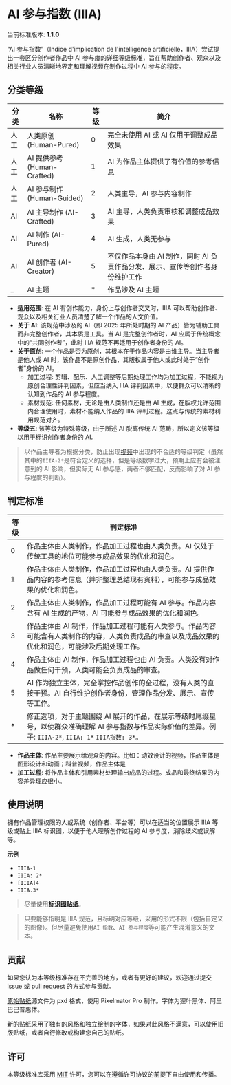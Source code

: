 # AI 参与指数 (IIIA)

当前标准版本: **1.1.0**

“AI 参与指数”（Indice d'implication de l'intelligence artificielle，IIIA）尝试提出一套区分创作者作品中 AI 参与度的详细等级标准，旨在帮助创作者、观众以及相关行业人员清晰地界定和理解视频在制作过程中 AI 参与的程度。

## 分类等级

| 分类 | 名称                        | **等级** | 简介                                                                         |
| ---- | --------------------------- | -------- | ---------------------------------------------------------------------------- |
| 人工 | 人类原创 (Human-Pured)      | 0        | 完全未使用 AI 或 AI 仅用于调整成品效果                                       |
| 人工 | AI 提供参考 (Human-Crafted) | 1        | AI 为作品主体提供了有价值的参考信息                                          |
| 人工 | AI 参与制作 (Human-Guided)  | 2        | 人类主导，AI 参与内容制作                                                    |
| AI   | AI 主导制作 (AI-Crafted)    | 3        | AI 主导，人类负责审核和调整成品效果                                          |
| AI   | AI 制作 (AI-Pured)          | 4        | AI 生成，人类无参与                                                          |
| AI   | AI 创作者 (AI-Creator)      | 5        | 不仅作品本身由 AI 制作，同时 AI 负责作品分发、展示、宣传等创作者身份维护工作 |
| \_   | AI 主题                     | \*       | 作品涉及 AI 主题                                                             |

- **适用范围**: 在 AI 有创作能力，身份上与创作者交叉时，IIIA 可以帮助创作者、观众以及相关行业人员清楚了解一个作品的人文价值。
- **关于 AI**: 该规范中涉及的 AI（即 2025 年所处时期的 AI 产品）皆为辅助工具而非完整创作者，其本质是工具。当 AI 是完整创作者时，AI 应属于传统概念中的“共同创作者”，此时 IIIA 规范不再适用于创作者身份的 AI。
- **关于原创**: 一个作品是否为原创，其根本在于作品内容是由谁主导。当主导者是他人或 AI 时，该作品不是原创作品，其版权属于他人或此时处于“创作者”身份的 AI。
  - 加工过程: 剪辑、配乐、人工调整等后期处理工作均为加工过程，不能视为原创合理性评判因素，但应当纳入 IIIA 评判因素中，以便群众可以清晰的认知到作品的 AI 参与程度。
  - 素材规范: 任何素材，无论是由人类制作还是由 AI 生成，在版权允许范围内合理使用时，素材不能纳入作品的 IIIA 评判过程。这点与传统的素材利用规范对齐。
- **等级五**: 该等级为特殊等级，由于所述 AI 脱离传统 AI 范畴，所以定义该等级以用于标识创作者身份的 AI。

> 以作品主导者为根据分类，防止出现[视频](https://www.bilibili.com/video/BV1xmTQzoEFP)中出现的不合适的等级判定（虽然其中的`IIIA-2*`是符合定义的选择，但是等级数字过大，预期上应有会被注意到的 AI 影响，但实际无 AI 参与感，两者不够匹配，反而影响了对 AI 参与程度的判断）。

## 判定标准

| **等级** | 判定标准                                                                                                                                                   |
| -------- | ---------------------------------------------------------------------------------------------------------------------------------------------------------- |
| 0        | 作品主体由人类制作，作品加工过程也由人类负责。AI 仅处于传统工具的地位可能参与成品效果的优化和润色。                                                        |
| 1        | 作品主体由人类制作，作品加工过程也由人类负责。AI 提供作品内容的参考信息（并非整理总结现有资料），可能参与成品效果的优化和润色。                            |
| 2        | 作品主体由人类制作，作品加工过程可能有 AI 参与。作品内容含有 AI 生成的产物，AI 可能参与成品效果的优化和润色。                                              |
| 3        | 作品主体由 AI 制作，作品加工过程可能有人类参与。作品内容可能含有人类制作的内容，人类负责成品的审查以及成品效果的优化和润色，可能涉及后期处理工作。         |
| 4        | 作品主体由 AI 制作，作品加工过程也由 AI 负责。人类没有对作品做任何干预，人类可能会负责成品的审查。                                                         |
| 5        | AI 作为独立主体，完全掌控作品创作的全过程，没有人类的直接干预。AI 自行维护创作者身份，管理作品分发、展示、宣传等工作。                                     |
| \*       | 修正选项，对于主题围绕 AI 展开的作品，在展示等级时尾缀星号，以使群众准确理解 AI 参与指数与作品实际价值的差异。例子: `IIIA-2*`, `IIIA: 1*` `IIIA指数: 3*`。 |

- **作品主体**: 作品主要展示给观众的内容。比如：动效设计的视频，作品主体是图形设计和动画；科普视频，作品主体是
- **加工过程**: 将作品主体和引用素材处理输出成品的过程。成品和最终结果的内容差异理应很小。

## 使用说明

拥有作品管理权限的人或系统（创作者、平台等）可以在适当的位置展示 IIIA 等级或贴上 IIIA 标识图，以便于他人理解创作过程的 AI 参与度，消除歧义或误解等。

**示例**

- `IIIA-1`
- `IIIA: 2*`
- `[IIIA]4`
- `IIIA.3*`

> 尽量使用[**标识图贴纸**](stickers)。

> 只要能够指明是 IIIA 规范，且标明对应等级，采用的形式不限（包括自定义的图像）。但尽量避免使用`AI 指数`、`AI 参与程度`等可能产生混淆意义的文本。

## 贡献

如果您认为本等级标准存在不完善的地方，或者有更好的建议，欢迎通过提交 issue 或 pull request 的方式参与贡献。

[原始贴纸](贴纸)源文件为 pxd 格式，使用 Pixelmator Pro 制作。字体为狸叶黑体、阿里巴巴普惠体。

新的贴纸采用了独有的风格和独立绘制的字体，如果对此风格不满意，可以使用旧版贴纸，或者自行修改或构建您自己的贴纸。

## 许可

本等级标准库采用 [MIT](LICENSE) 许可，您可以在遵循许可协议的前提下自由使用和传播。
